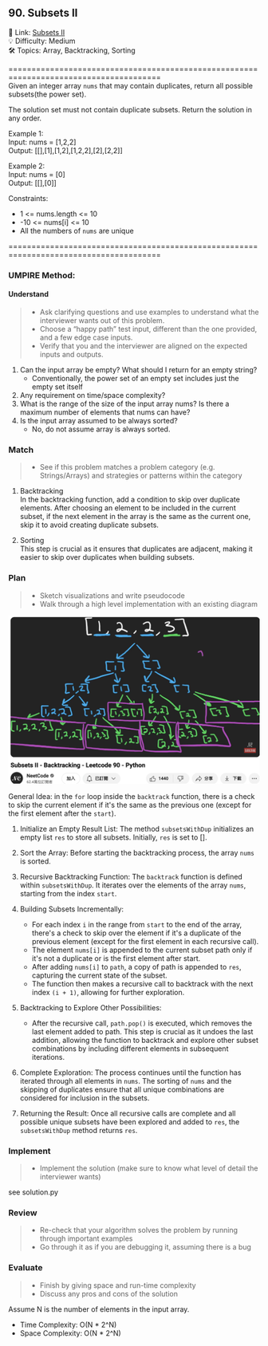 ## 90. Subsets II
🔗  Link: [Subsets II](https://leetcode.com/problems/subsets-ii/)<br>
💡 Difficulty: Medium<br>
🛠️ Topics: Array, Backtracking, Sorting<br>

=======================================================================================<br>
Given an integer array `nums` that may contain duplicates, return all possible subsets(the power set).

The solution set must not contain duplicate subsets. Return the solution in any order.<br>

Example 1:<br>
Input: nums = [1,2,2]<br>
Output: [[],[1],[1,2],[1,2,2],[2],[2,2]]<br>

Example 2:<br>
Input: nums = [0]<br>
Output: [[],[0]]<br>

Constraints:<br>
- 1 <= nums.length <= 10
- -10 <= nums[i] <= 10
- All the numbers of `nums` are unique

=======================================================================================<br>
### UMPIRE Method:
#### Understand

> - Ask clarifying questions and use examples to understand what the interviewer wants out of this problem.
> - Choose a “happy path” test input, different than the one provided, and a few edge case inputs. 
> - Verify that you and the interviewer are aligned on the expected inputs and outputs.
1. Can the input array be empty? What should I return for an empty string?
    - Conventionally, the power set of an empty set includes just the empty set itself
2. Any requirement on time/space complexity?
3. What is the range of the size of the input array nums? Is there a maximum number of elements that nums can have?
4. Is the input array assumed to be always sorted?
    - No, do not assume array is always sorted.


### Match
> - See if this problem matches a problem category (e.g. Strings/Arrays) and strategies or patterns within the category


1. Backtracking <br>
In the backtracking function, add a condition to skip over duplicate elements. After choosing an element to be included in the current subset, if the next element in the array is the same as the current one, skip it to avoid creating duplicate subsets.

2. Sorting <br>
This step is crucial as it ensures that duplicates are adjacent, making it easier to skip over duplicates when building subsets.

### Plan
> - Sketch visualizations and write pseudocode
> - Walk through a high level implementation with an existing diagram

![img1](image-1.png)<br>

General Idea: in the `for` loop inside the `backtrack` function, there is a check to skip the current element if it's the same as the previous one (except for the first element after the `start`).

1) Initialize an Empty Result List: The method `subsetsWithDup` initializes an empty list `res` to store all subsets. Initially, `res` is set to [].

2) Sort the Array: Before starting the backtracking process, the array `nums` is sorted. 

3) Recursive Backtracking Function: The `backtrack` function is defined within `subsetsWithDup`. It iterates over the elements of the array `nums`, starting from the index `start`.

4) Building Subsets Incrementally:
    - For each index `i` in the range from `start` to the end of the array, there's a check to skip over the element if it's a duplicate of the previous element (except for the first element in each recursive call).
    - The element `nums[i]` is appended to the current subset path only if it's not a duplicate or is the first element after start.
    - After adding `nums[i]` to `path`, a copy of path is appended to `res`, capturing the current state of the subset.
    - The function then makes a recursive call to backtrack with the next index `(i + 1)`, allowing for further exploration.

5) Backtracking to Explore Other Possibilities:
    - After the recursive call, `path.pop()` is executed, which removes the last element added to path. This step is crucial as it undoes the last addition, allowing the function to backtrack and explore other subset combinations by including different elements in subsequent iterations.

6) Complete Exploration: The process continues until the function has iterated through all elements in `nums`. The sorting of `nums` and the skipping of duplicates ensure that all unique combinations are considered for inclusion in the subsets.

7) Returning the Result: Once all recursive calls are complete and all possible unique subsets have been explored and added to `res`, the `subsetsWithDup` method returns `res`. 

### Implement
> - Implement the solution (make sure to know what level of detail the interviewer wants)

see solution.py

### Review
> - Re-check that your algorithm solves the problem by running through important examples
> - Go through it as if you are debugging it, assuming there is a bug
### Evaluate
> - Finish by giving space and run-time complexity
> - Discuss any pros and cons of the solution

Assume N is the number of elements in the input array.

- Time Complexity: O(N * 2^N)
- Space Complexity: O(N * 2^N)
